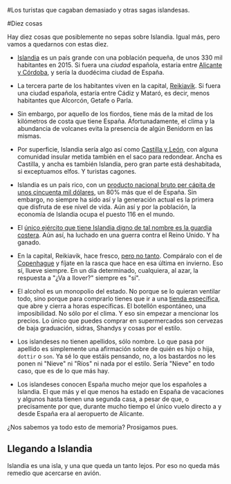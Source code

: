 #Los turistas que cagaban demasiado y otras sagas islandesas.

#Diez cosas

Hay diez cosas que posiblemente no sepas sobre Islandia. Igual más, pero vamos a quedarnos con estas diez.

* [Islandia](https://es.wikipedia.org/wiki/Islandia) es un país grande con una población pequeña, de unos 330 mil habitantes en 2015. Si fuera una *ciudad* española, estaria entre [Alicante y Córdoba](https://es.wikipedia.org/wiki/Anexo:Municipios_de_Espa%C3%B1a_por_poblaci%C3%B3n), y sería la duodécima ciudad de España.
* La tercera parte de los habitantes viven en la capital, [Reikiavik](https://es.wikipedia.org/wiki/Reikiavik). Si fuera una ciudad española, estaría entre Cádiz y Mataró, es decir, menos habitantes que Alcorcón, Getafe o Parla.
* Sin embargo, por aquello de los fiordos, tiene más de la mitad de
  los kilómetros de costa que tiene España. Afortunadamente, el clima
  y la abundancia de volcanes evita la presencia de algún Benidorm en
  las mismas.

* Por superficie, Islandia sería algo así como
  [Castilla y León](https://es.wikipedia.org/wiki/Anexo:Comunidades_y_ciudades_aut%C3%B3nomas_de_Espa%C3%B1a),
  con alguna comunidad insular metida también en el saco para
  redondear. Ancha es Castilla, y ancha es también Islandia, pero gran
  parte está deshabitada, si exceptuamos elfos. Y turistas cagones.

* Islandia es un país rico, con un
  [producto nacional bruto per cápita de unos cincuenta mil dólares](http://www.wolframalpha.com/input/?i=gdp+per+capita+spain+iceland),
  un 80% más que el de España. Sin embargo, no siempre ha sido así y
  la generación actual es la primera que disfruta de ese nivel de
  vida. Aún así y por la población, la economía de Islandia ocupa el
  puesto 116 en el mundo.

* El
  [único ejército que tiene Islandia digno de tal nombre es la guardia costera](https://en.wikipedia.org/wiki/Military_of_Iceland). Aún
  así, ha luchado en una guerra contra el Reino Unido. Y ha ganado.

* En la capital, Reikiavik, hace fresco,
  [pero no tanto](http://es.climate-data.org/location/764736/). Compáralo
  con el de [Copenhague](http://es.climate-data.org/location/139524/)
  y fíjate en la rasca que hace en esa última en invierno. Eso sí, llueve
  siempre. En un día determinado, cualquiera, al azar, la respuesta a
  "¿Va a llover?" siempre es "sí". 

* El alcohol es un monopolio del estado. No porque se lo quieran
  ventilar todo, sino porque para comprarlo tienes que ir a una [tienda
  específica](http://www.vinbudin.is/), que abre y cierra a horas
  específicas. El botellón espontáneo, una imposibilidad. No sólo por
  el clima. Y eso sin empezar a mencionar los precios. Lo único que puedes comprar en supermercados son cervezas de baja graduación, sidras, Shandys y cosas por el estilo.

* Los islandeses no tienen apellidos, sólo nombre. Lo que pasa por
  apellido es simplemente una afirmación sobre de quién es hijo o
  hija, `dottir` o `son`. Ya sé lo que estáis pensando, no, a los
  bastardos no les ponen ni "Nieve" ni "Ríos" ni nada por el estilo. Sería "Nieve" en todo caso, que es de lo que más hay.

* Los islandeses conocen España mucho mejor que los españoles a
  Islandia. El que más y el que menos ha estado en España de
  vacaciones y algunos hasta tienen una segunda casa, a pesar de que,
  o precisamente por que, durante mucho tiempo el único vuelo directo
  a y desde España era al aeropuerto de Alicante.

¿Nos sabemos ya todo esto de memoria? Prosigamos pues.

## Llegando a Islandia

Islandia es una isla, y una que queda un tanto lejos. Por eso no queda más remedio que acercarse en avión. 
